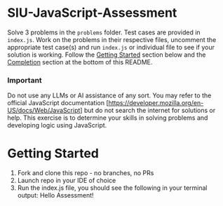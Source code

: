 # SIU-JavaScript-Assessment

Solve 3 problems in the `problems` folder. Test cases are provided in `index.js`. Work on the problems in their respective files, uncomment the appropriate test case(s) and run `index.js` or individual file to see if your solution is working. Follow the [Getting Started](#GettingStarted) section below and the [Completion](##Completion) section at the bottom of this README.

### Important
Do not use any LLMs or AI assistance of any sort. 
You may refer to the official JavaScript documentation [https://developer.mozilla.org/en-US/docs/Web/JavaScript] but do not search the internet for solutions or help. 
This exercise is to determine your skills in solving problems and developing logic using JavaScript.

# Getting Started
1. Fork and clone this repo - no branches, no PRs
2. Launch repo in your IDE of choice
3. Run the index.js file, you should see the following in your terminal output:
   Hello Assessment!

